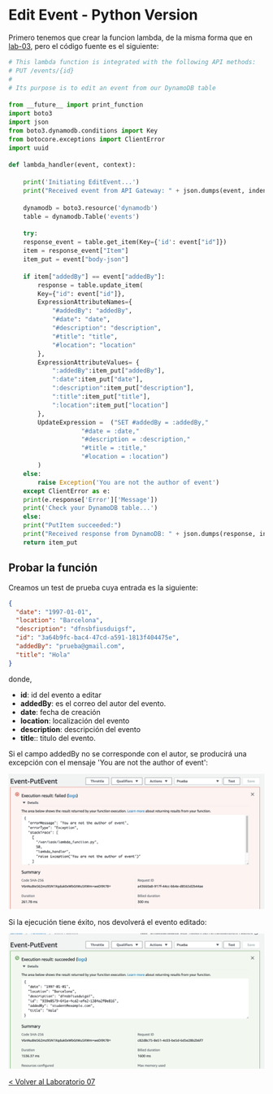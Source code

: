 # Edit Event - Python Version

Primero tenemos que crear la funcion lambda, de la misma forma que en [lab-03](../lambda-functions-python/EventsList), pero el código fuente es el siguiente:

```python
# This lambda function is integrated with the following API methods:
# PUT /events/{id}
#
# Its purpose is to edit an event from our DynamoDB table

from __future__ import print_function
import boto3
import json
from boto3.dynamodb.conditions import Key
from botocore.exceptions import ClientError
import uuid

def lambda_handler(event, context):

    print('Initiating EditEvent...')
    print("Received event from API Gateway: " + json.dumps(event, indent=2))

    dynamodb = boto3.resource('dynamodb')
    table = dynamodb.Table('events')
    
    try:
	response_event = table.get_item(Key={'id': event["id"]})
	item = response_event["Item"]
	item_put = event["body-json"]

	if item["addedBy"] == event["addedBy"]:
	    response = table.update_item(
		Key={"id": event["id"]},
		ExpressionAttributeNames={
		    "#addedBy": "addedBy",
		    "#date": "date",
		    "#description": "description",
		    "#title": "title",
		    "#location": "location"
		},
		ExpressionAttributeValues= {
		    ":addedBy":item_put["addedBy"],
		    ":date":item_put["date"],
		    ":description":item_put["description"],
		    ":title":item_put["title"],
		    ":location":item_put["location"]
		},
		UpdateExpression =  ("SET #addedBy = :addedBy,"  
				    "#date = :date,"  
				    "#description = :description," 
				    "#title = :title," 
				    "#location = :location")
		)
	else:
	    raise Exception('You are not the author of event')
    except ClientError as e:
	print(e.response['Error']['Message'])
	print('Check your DynamoDB table...')
    else:
	print("PutItem succeeded:")
	print("Received response from DynamoDB: " + json.dumps(response, indent=2))
	return item_put
```

## Probar la función

Creamos un test de prueba cuya entrada es la siguiente:

```json
{
  "date": "1997-01-01",
  "location": "Barcelona",
  "description": "dfnsbfiusduigsf",
  "id": "3a64b9fc-bac4-47cd-a591-1813f404475e",
  "addedBy": "prueba@gmail.com",
  "title": "Hola"
}
```
donde,
* **id**: id del evento a editar
* **addedBy**: es el correo del autor del evento.
* **date**: fecha de creación
* **location**: localización del evento
* **description**: descripción del evento 
* **title**:: titulo del evento.

Si el campo addedBy no se corresponde con el autor, se producirá una excepción con el mensaje 'You are not the author of event':

<p align="center">
    <img src="edit_event_not_author.png">
</p>

Si la ejecución tiene éxito, nos devolverá el evento editado:

<p align="center">
    <img src="edit_event_success.png">
</p>

[< Volver al Laboratorio 07 ](../../lab-07) 
